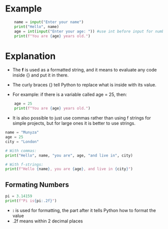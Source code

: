# Example
```python
    name = input("Enter your name")
    print("Hello", name)
    age = int(input("Enter your age: ")) #use int before input for numbers 
    print(f"You are {age} years old.")

```
# Explanation
- The **f** is used as a formatted string, and it means to evaluate any code inside {} and put it in there. 

- The curly braces {} tell Python to replace what is inside with its value. 

- For example: if there is a variable called age = 25, then:
```python 
    age = 25
    print(f"You are {age} years old.")

```
- It is also possible to just use commas rather than using f strings for simple projects, but for large ones it is better to use strings. 

```python 
name = "Munyza"
age = 25
city = "London"

# With commas:
print("Hello", name, "you are", age, "and live in", city)

# With f-strings:
print(f"Hello {name}, you are {age}, and live in {city}")
```
## Formating Numbers 
```python 
pi = 3.14159
print(f"Pi is{pi:.2f}")
```
- **:** is used for formatting, the part after it tells Python how to format the value
- .2f means within 2 decimal places 
